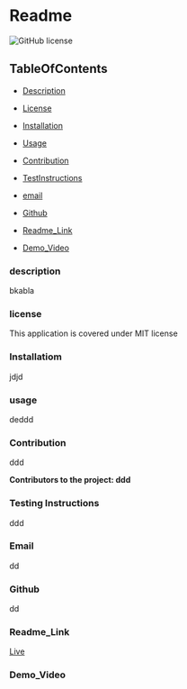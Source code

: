 # Readme

![GitHub license](https://img.shields.io/badge/license-MIT-blue.svg)

## TableOfContents


* [Description](#description)

* [License](#license)

* [Installation](#installation)

* [Usage](#usage)

* [Contribution](#contribution)

* [TestInstructions](#testInstructions)

* [email](#email)

* [Github](#github)

* [Readme_Link](#Readme_Link)

* [Demo_Video](#Demo_Video)



### description
bkabla  

### license
This application is covered under MIT license


### Installatiom
jdjd

### usage
deddd

### Contribution
ddd

__Contributors to the project: ddd__

### Testing Instructions
ddd

### Email
dd

### Github
dd

### Readme_Link
[Live](https://github.com/Tanvirpi/Professional_Readme_Generator/blob/main/READMe.md#github)

### Demo_Video


